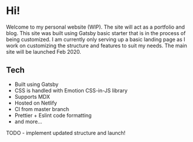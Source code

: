 # Hi!

Welcome to my personal website (WIP). The site will act as a portfolio and blog. This site was built using Gatsby basic starter that is in the process of being customized. I am currently only serving up a basic landing page as I work on customizing the structure and features to suit my needs. The main site will be launched Feb 2020.

## Tech

- Built using Gatsby
- CSS is handled with Emotion CSS-in-JS library
- Supports MDX
- Hosted on Netlify
- CI from master branch
- Prettier + Eslint code formatting
- and more...

TODO - implement updated structure and launch!
